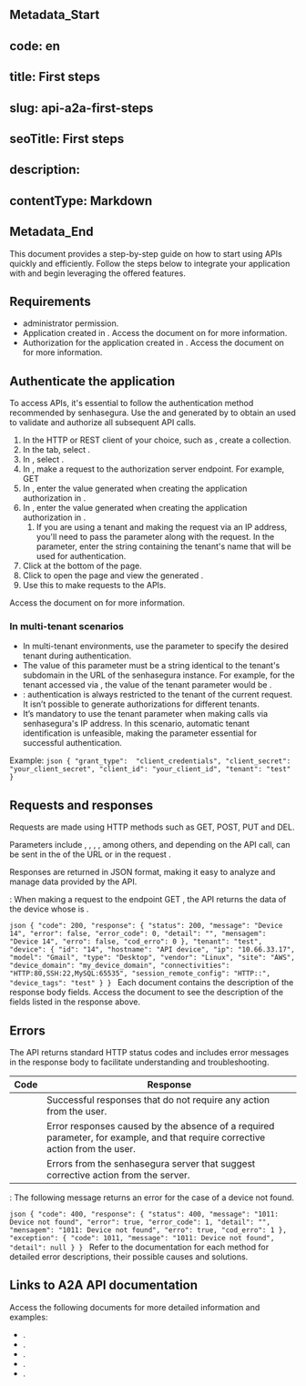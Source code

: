 ## Metadata_Start 
## code: en
## title: First steps 
## slug: api-a2a-first-steps 
## seoTitle: First steps 
## description:  
## contentType: Markdown 
## Metadata_End
This document provides a step-by-step guide on how to start using  APIs  quickly and efficiently.
Follow the steps below to integrate your application with  and begin leveraging the offered features.

## Requirements

*  administrator permission.
* Application created in . Access the document on  for more information.
* Authorization for the application created in . Access the document on  for more information.

## Authenticate the application

To access  APIs, it's essential to follow the  authentication method recommended by senhasegura.
Use the  and  generated by  to obtain an  used to validate and authorize all subsequent API calls.



1. In the HTTP or REST client of your choice, such as , create a collection.
2. In the  tab, select .
3. In , select .
4. In , make a request to the authorization server endpoint. For example, GET 
5. In , enter the value generated when creating the application authorization in .
6. In , enter the value generated when creating the application authorization in .
    1. If you are using a tenant and making the request via an IP address, you'll need to pass the  parameter along with the request. In the  parameter, enter the string containing the tenant's name that will be used for authentication.
7. Click  at the bottom of the page.
8. Click  to open the  page and view the generated .
9. Use this  to make requests to the  APIs.

Access the document on  for more information.

### In multi-tenant scenarios

* In multi-tenant environments, use the  parameter to specify the desired tenant during authentication. 
* The value of this parameter must be a string identical to the tenant's subdomain in the URL of the senhasegura instance. For example, for the tenant  accessed via , the value of the tenant parameter would be .
* : authentication is always restricted to the tenant of the current request. It isn’t possible to generate authorizations for different tenants.
* It’s mandatory to use the tenant parameter when making calls via senhasegura's IP address. In this scenario, automatic tenant identification is unfeasible, making the parameter essential for successful authentication. 

Example:
`json
{
  "grant_type":  "client_credentials",
  "client_secret": "your_client_secret",
  "client_id": "your_client_id",
  "tenant": "test"
}
`

## Requests and responses

Requests are made using HTTP methods such as  GET,  POST,  PUT and  DEL.

Parameters include , , , , among others, and depending on the API call, can be sent in the  of the URL or  in the request .

Responses are returned in JSON format, making it easy to analyze and manage data provided by the API.

: 
When making a request to the endpoint GET , the API returns the data of the device whose  is .

`json
{
    "code": 200,
    "response": {
        "status": 200,
        "message": "Device 14",
        "error": false,
        "error_code": 0,
        "detail": "",
        "mensagem": "Device 14",
        "erro": false,
        "cod_erro": 0
    },
    "tenant": "test",
    "device": {
        "id": "14",
        "hostname": "API device",
        "ip": "10.66.33.17",
        "model": "Gmail",
        "type": "Desktop",
        "vendor": "Linux",
        "site": "AWS",
        "device_domain": "my_device_domain",
        "connectivities": "HTTP:80,SSH:22,MySQL:65535",
        "session_remote_config": "HTTP::",
        "device_tags": "test"
    }
}
`
Each document contains the description of the response body fields. 
Access the document  to see the description of the fields listed in the response above.

## Errors

The API returns standard HTTP status codes and includes error messages in the response body to facilitate understanding and troubleshooting.

| Code | Response |
| --- | --- |
|  | Successful responses that do not require any action from the user. |
|  | Error responses caused by the absence of a required parameter, for example, and that require corrective action from the user. |
|  | Errors from the senhasegura server that suggest corrective action from the server. |

:
The following message returns an error for the case of a device not found.

`json
{
    "code": 400,
    "response": {
        "status": 400,
        "message": "1011: Device not found",
        "error": true,
        "error_code": 1,
        "detail": "",
        "mensagem": "1011: Device not found",
        "erro": true,
        "cod_erro": 1
    },
    "exception": {
        "code": 1011,
        "message": "1011: Device not found",
        "detail": null
    }
}
`
Refer to the documentation for each method for detailed error descriptions, their possible causes and solutions. 



## Links to A2A API documentation

Access the following documents for more detailed information and examples:

* .
* .
* .
* .
* .